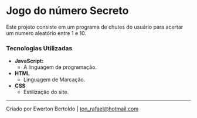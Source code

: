 # Jogo do número Secreto

Este projeto consiste em um programa de chutes do usuário para acertar um numero aleatório entre 1 e 10.

### Tecnologias Utilizadas

- **JavaScript:**
  - A linguagem de programação.
- **HTML**
  - Linguagem de Marcação.
- **CSS**
  - Estilização do site.

---

Criado por Ewerton Bertoldo | ton_rafael@hotmail.com
